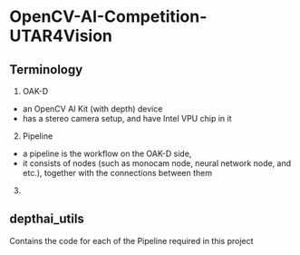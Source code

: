 # OpenCV-AI-Competition-UTAR4Vision

## Terminology
1. OAK-D
- an OpenCV AI Kit (with depth) device 
- has a stereo camera setup, and have Intel VPU chip in it
2. Pipeline
- a pipeline is the workflow on the OAK-D side, 
- it consists of nodes (such as monocam node, neural network node, and etc.), together with the connections between them
3. 
## depthai_utils
Contains the code for each of the Pipeline required in this project
